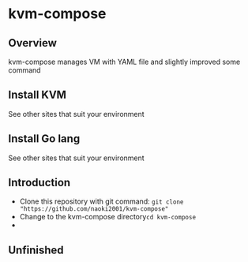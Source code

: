 # kvm-compose

## Overview
kvm-compose manages VM with YAML file and slightly improved some command

## Install KVM
See other sites that suit your environment

## Install Go lang
See other sites that suit your environment

## Introduction
- Clone this repository with git command: ``` git clone "https://github.com/naoki2001/kvm-compose" ```
- Change to the kvm-compose directory``` cd kvm-compose ```
- 

## Unfinished

